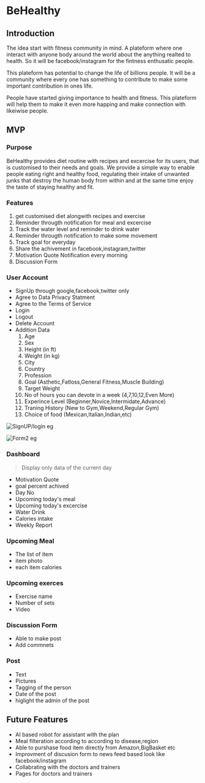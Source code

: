 # BeHealthy

## Introduction
The idea start with fitness community in mind. A plateform where one interact with anyone body around the world about the anything realted to health. So it will be facebook/instagram for the fintness enthusatic people.

This plateform has potential to change the life of billions people. It will be a community where every one has something to contribute to make some important contribution in ones life.

People have started giving importance to health and fitness. This plateform will help them to make it even more happing and make connection with likeiwise people.


## MVP

### Purpose
BeHealthy provides diet routine with recipes and excercise for its users, that is customised to their needs and goals. We provide a simple way to enable people eating right and healthy food, regulating their intake of unwanted junks that destroy the human body from within and at the same time enjoy the taste of staying healthy and fit.

### Features
1. get customised diet alongwith recipes and exercise 
1. Reminder througth notification for meal and excercise 
1. Track the water level and reminder to drink water
1. Reminder througth notification to make some movement
1. Track goal for everyday
1. Share the achivement in facebook,instagram,twitter
1. Motivation Quote Notification every morning
1. Discussion Form

### User Account
* SignUp through google,facebook,twitter only
* Agree to Data Privacy Statment
* Agree to the Terms of Service
* Login
* Logout
* Delete Account
* Addition Data
    1. Age
    1. Sex
    1. Height (in ft)
    1. Weight (in kg)
    1. City
    1. Country
    1. Profession
    1. Goal (Asthetic,Fatloss,General Fitness,Muscle Building)
    1. Target Weight
    1. No of hours you can devote in a week (4,7,10,12,Even More)
    1. Experince Level (Beginner,Novice,Intermidate,Advance)
    1. Traning History (New to Gym,Weekend,Regular Gym)
    1. Choice of food (Mexican,Italian,Indian,etc)

![SignUP/login eg](https://user-images.githubusercontent.com/25588116/86388270-1c1bb580-bcb2-11ea-8a9f-77c8d1e0c9b3.jpg)

![Form2 eg](https://user-images.githubusercontent.com/25588116/86388276-1faf3c80-bcb2-11ea-97b3-b27883856fbb.jpg)


### Dashboard
> Display only data of the current day
* Motivation Quote
* goal percent achived
* Day No
* Upcoming today's meal
* Upcoming today's excercise
* Water Drink
* Calories intake
* Weekly Report

### Upcoming Meal
* The list of item
* item photo
* each item calories

### Upcoming exerces
* Exercise name
* Number of sets
* Video


### Discussion Form
* Able to make post
* Add commnets

### Post
* Text 
* Pictures
* Tagging of the person
* Date of the post
* higlight the admin of the post


## Future Features
* AI based robot for assistant with the plan
* Meal filteration according to according to disease,region
* Able to purshase food item directly from Amazon,BigBasket etc
* Improvment of discusion form to news feed based look like facebook/instagram
* Collabrating with the doctors and trainers 
* Pages for doctors and trainers





